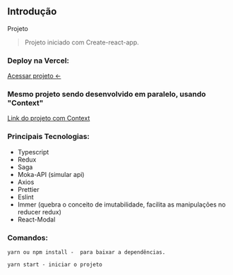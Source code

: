 ## Introdução

Projeto

> Projeto iniciado com Create-react-app.

### Deploy na Vercel: 

[Acessar projeto <-](https://vianuvem-teste.vercel.app/)

### Mesmo projeto sendo desenvolvido em paralelo, usando "Context" 

[Link do projeto com Context](https://github.com/GabrielBritoAlmeida/cart-with-context_api)


### Principais Tecnologias:

- Typescript
- Redux
- Saga
- Moka-API (simular api)
- Axios
- Prettier
- Eslint
- Immer (quebra o conceito de imutabilidade, facilita as manipulações no reducer redux)
- React-Modal

### Comandos:

```tsx
yarn ou npm install -  para baixar a dependências. 
```

```tsx
yarn start - iniciar o projeto
```